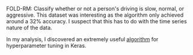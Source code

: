 FOLD-RM: Classify whether or not a person's driving is slow, normal, or aggressive. This dataset was interesting as the algorithm only achieved around a 32% accuracy. I suspect that this has to do with the time series nature of the data. 

In my analysis, I discovered an extremely useful [algorithm](https://2020blogfor.github.io/posts/2020/04/hyperband/) for hyperparameter tuning in Keras.
